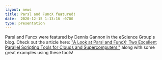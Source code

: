 ```yaml
---
layout: news
title: Parsl and FuncX featured!
date:  2020-12-15 1:13:16 -0700
type: presentation
---
```

Parsl and Funcx were featured by Dennis Gannon in the eScience Group's blog. Check out the article here: ["A Look at Parsl and FuncX: Two Excellent Parallel Scripting Tools for Clouds and Supercomputers."](https://esciencegroup.com/2020/12/15/a-look-at-parsl-and-funcx-two-excellent-parallel-scripting-tools-for-clouds-and-supercomputers/) along with some great examples using these tools!